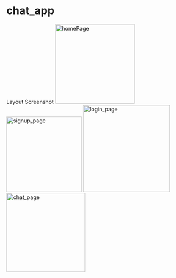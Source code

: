 # chat_app

Layout Screenshot
<img width="208" alt="homePage" src="https://github.com/prabhat210920/Chatapp/assets/80769236/7e23097c-fddc-43d0-990a-1776e486ad9e">
<img width="197" alt="signup_page" src="https://github.com/prabhat210920/Chatapp/assets/80769236/a72abfbd-a06c-4bd1-91a7-ca446c8b799e">
<img width="227" alt="login_page" src="https://github.com/prabhat210920/Chatapp/assets/80769236/3618dc2b-c064-4641-a835-10233890589f">
<img width="206" alt="chat_page" src="https://github.com/prabhat210920/Chatapp/assets/80769236/656d0ece-b560-49a2-a243-3438ab745721">
